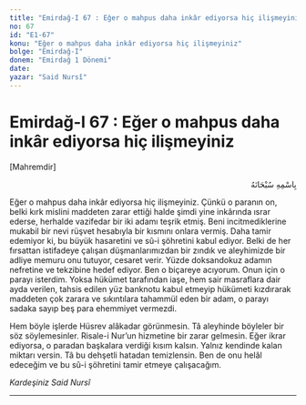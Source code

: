 ```yaml
---
title: "Emirdağ-I 67 : Eğer o mahpus daha inkâr ediyorsa hiç ilişmeyiniz"
no: 67
id: "E1-67"
konu: "Eğer o mahpus daha inkâr ediyorsa hiç ilişmeyiniz"
bolge: "Emirdağ-I"
donem: "Emirdağ 1 Dönemi"
date: 
yazar: "Said Nursî"
---
```


# Emirdağ-I 67 : Eğer o mahpus daha inkâr ediyorsa hiç ilişmeyiniz

<p class="takdim">[Mahremdir]</p>

<p class="arabic" dir="rtl" title="Meal: “Her türlü noksan sıfatlardan yüce olan Allah’ın adıyla.”">بِاسْمِهِ سُبْحَانَهُ</p>

Eğer o mahpus daha inkâr ediyorsa hiç ilişmeyiniz. Çünkü o paranın on, belki kırk mislini maddeten zarar ettiği halde şimdi yine inkârında ısrar ederse, herhalde vazifedar bir iki adamı teşrik etmiş. Beni incitmediklerine mukabil bir nevi rüşvet hesabıyla bir kısmını onlara vermiş. Daha tamir edemiyor ki, bu büyük hasaretini ve sû-i şöhretini kabul ediyor. Belki de her fırsattan istifadeye çalışan düşmanlarımızdan bir zındık ve aleyhimizde bir adliye memuru onu tutuyor, cesaret verir. Yüzde doksandokuz adamın nefretine ve tekzibine hedef ediyor. Ben o biçareye acıyorum. Onun için o parayı isterdim. Yoksa hükümet tarafından iaşe, hem sair masraflara dair ayda verilen, tahsis edilen yüz banknotu kabul etmeyip hükümeti kızdırarak maddeten çok zarara ve sıkıntılara tahammül eden bir adam, o parayı sadaka sayıp beş para ehemmiyet vermezdi.

Hem böyle işlerde Hüsrev alâkadar görünmesin. Tâ aleyhinde böyleler bir söz söylemesinler. Risale-i Nur’un hizmetine bir zarar gelmesin. Eğer ikrar ediyorsa, o paradan başkalara verdiği kısım kalsın. Yalnız kendinde kalan miktarı versin. Tâ bu dehşetli hatadan temizlensin. Ben de onu helâl edeceğim ve bu sû-i şöhretini tamir etmeye çalışacağım.

*Kardeşiniz*
*Said Nursî*

***
